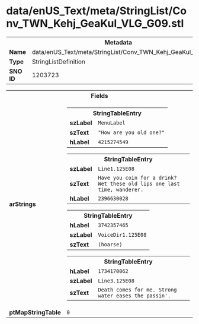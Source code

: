 <h1>data/enUS_Text/meta/StringList/Conv_TWN_Kehj_GeaKul_VLG_G09.stl</h1><table><tr><th colspan="100%">Metadata</th></tr><tr><td><b>Name</b></td><td>data/enUS_Text/meta/StringList/Conv_TWN_Kehj_GeaKul_VLG_G09.stl</td></tr><tr><td><b>Type</b></td><td>StringListDefinition</td></tr><tr><td><b>SNO ID</b></td><td>1203723</td></tr></table>

<table><tr><th colspan="100%">Fields</th></tr><tr><td><b>arStrings</b></td><td><table><tr><th colspan="100%">StringTableEntry</th></tr><tr><td><b>szLabel</b></td><td><code>MenuLabel</code></td></tr><tr><td><b>szText</b></td><td><code>"How are you old one?"</code></td></tr><tr><td><b>hLabel</b></td><td><code>4215274549</code></td></tr></table>


<table><tr><th colspan="100%">StringTableEntry</th></tr><tr><td><b>szLabel</b></td><td><code>Line1.125E08</code></td></tr><tr><td><b>szText</b></td><td><code>Have you coin for a drink? Wet these old lips one last time, wanderer.</code></td></tr><tr><td><b>hLabel</b></td><td><code>2396630028</code></td></tr></table>


<table><tr><th colspan="100%">StringTableEntry</th></tr><tr><td><b>hLabel</b></td><td><code>3742357465</code></td></tr><tr><td><b>szLabel</b></td><td><code>VoiceDir1.125E08</code></td></tr><tr><td><b>szText</b></td><td><code>(hoarse) </code></td></tr></table>


<table><tr><th colspan="100%">StringTableEntry</th></tr><tr><td><b>hLabel</b></td><td><code>1734170062</code></td></tr><tr><td><b>szLabel</b></td><td><code>Line3.125E08</code></td></tr><tr><td><b>szText</b></td><td><code>Death comes for me. Strong water eases the passin'.</code></td></tr></table>


</td></tr><tr><td><b>ptMapStringTable</b></td><td><code>0</code></td></tr></table>


